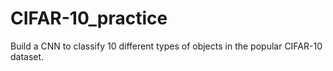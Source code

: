 # CIFAR-10_practice
Build a CNN to classify 10 different types of objects in the popular CIFAR-10 dataset.
